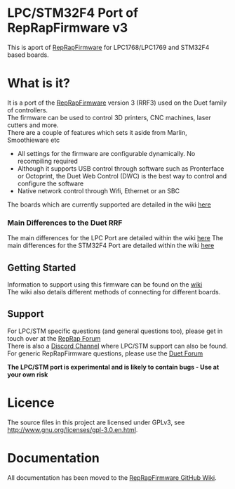 # LPC/STM32F4 Port of RepRapFirmware v3

This is aport of [RepRapFirmware](https://github.com/Duet3D/RepRapFirmware) for LPC1768/LPC1769 and STM32F4 based boards.  

# What is it?
It is a port of the [RepRapFirmware](https://github.com/Duet3D/RepRapFirmware) version 3 (RRF3) used on the Duet family of controllers.  
The firmware can be used to control 3D printers, CNC machines, laser cutters and more.  
There are a couple of features which sets it aside from Marlin, Smoothieware etc
  - All settings for the firmware are configurable dynamically. No recompiling required
  - Although it supports USB control through software such as Pronterface or Octoprint, the Duet Web Control (DWC) is the best way to control and configure the software
  - Native network control through Wifi, Ethernet or an SBC

The boards which are currently supported are detailed in the wiki [here](https://teamgloomy.github.io/supported_boards.html)

### Main Differences to the Duet RRF
The main differences for the LPC Port are detailed within the wiki [here](https://teamgloomy.github.io/lpc_differences.html)
The main differences for the STM32F4 Port are detailed within the wiki [here](https://teamgloomy.github.io/stm32_differences.html)

## Getting Started
Information to support using this firmware can be found on the [wiki](https://teamgloomy.github.io/getting_started.html)  
The wiki also details different methods of connecting for different boards.

## Support
For LPC/STM specific questions (and general questions too), please get in touch over at the [RepRap Forum](https://reprap.org/forum/read.php?147,874661)  
There is also a [Discord Channel](https://discord.gg/uS97Qs7) where LPC/STM support can also be found.  
For generic RepRapFirmware questions, please use the [Duet Forum](forum.duet.com)  

**The LPC/STM port is experimental and is likely to contain bugs - Use at your own risk**

# Licence
The source files in this project are licensed under GPLv3, see http://www.gnu.org/licenses/gpl-3.0.en.html. 

# Documentation
All documentation has been moved to the [RepRapFirmware GitHub Wiki](https://github.com/Duet3D/RepRapFirmware/wiki).

